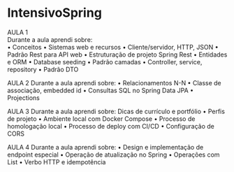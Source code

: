 # IntensivoSpring

AULA 1                                                   
Durante a aula aprendi sobre:                             
• Conceitos
• Sistemas web e recursos
• Cliente/servidor, HTTP, JSON
• Padrão Rest para API web
• Estruturação de projeto Spring Rest
• Entidades e ORM
• Database seeding
• Padrão camadas
• Controller, service, repository
• Padrão DTO


AULA 2
Durante a aula aprendi sobre:
• Relacionamentos N-N
• Classe de associação, embedded id
• Consultas SQL no Spring Data JPA
• Projections

AULA 3
Durante a aula aprendi sobre:
Dicas de currículo e portfólio
• Perfis de projeto
• Ambiente local com Docker Compose
• Processo de homologação local
• Processo de deploy com CI/CD
• Configuração de CORS

AULA 4
Durante a aula aprendi sobre:
• Design e implementação de endpoint
especial
• Operação de atualização no Spring
• Operações com List
• Verbo HTTP e idempotência
